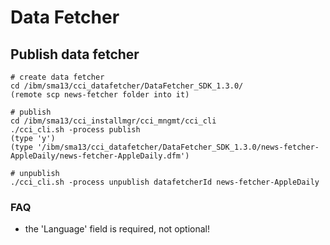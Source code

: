 # Data Fetcher
## Publish data fetcher

```
# create data fetcher
cd /ibm/sma13/cci_datafetcher/DataFetcher_SDK_1.3.0/
(remote scp news-fetcher folder into it)

# publish
cd /ibm/sma13/cci_installmgr/cci_mngmt/cci_cli
./cci_cli.sh -process publish
(type 'y')
(type '/ibm/sma13/cci_datafetcher/DataFetcher_SDK_1.3.0/news-fetcher-AppleDaily/news-fetcher-AppleDaily.dfm')

# unpublish
./cci_cli.sh -process unpublish datafetcherId news-fetcher-AppleDaily
```

### FAQ

 * the 'Language' field is required, not optional!
